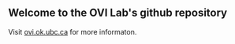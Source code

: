 ## Welcome to the OVI Lab's github repository

Visit [ovi.ok.ubc.ca](https://ovi.ok.ubc.ca) for more informaton.
